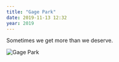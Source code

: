 ```yaml
---
title: "Gage Park"
date: 2019-11-13 12:32
year: 2019
---
```


Sometimes we get more than we deserve.

<img src="{{'/files/2019/11/gage-park.jpg' | relative_url}}" alt="Gage Park" class="centered">

